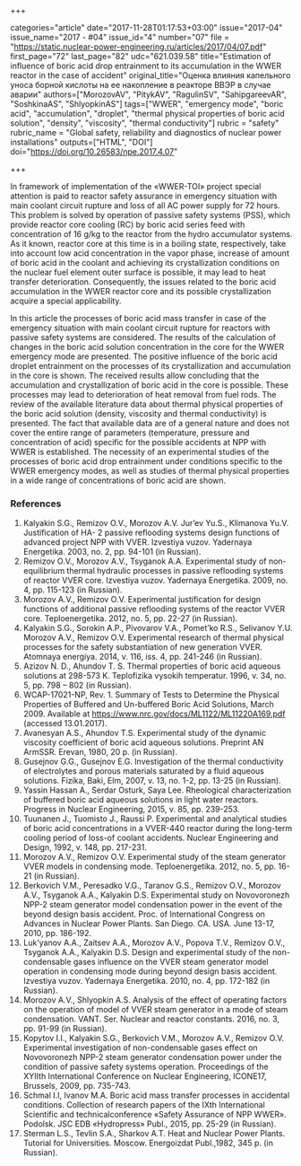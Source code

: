 +++

categories="article"
date="2017-11-28T01:17:53+03:00"
issue="2017-04"
issue_name="2017 - #04"
issue_id="4"
number="07"
file = "https://static.nuclear-power-engineering.ru/articles/2017/04/07.pdf"
first_page="72"
last_page="82"
udc="621.039.58"
title="Estimation of influence of boric acid drop entrainment to its accumulation in the WWER reactor in the case of accident"
original_title="Оценка влияния капельного уноса борной кислоты на ее накопление в реакторе ВВЭР в случае аварии"
authors=["MorozovAV", "PitykAV", "RagulinSV", "SahipgareevAR", "SoshkinaAS", "ShlyopkinAS"]
tags=["WWER", "emergency mode", "boric acid", "accumulation", "droplet", "thermal physical properties of boric acid solution", "density", "viscosity", "thermal conductivity"]
rubric = "safety"
rubric_name = "Global safety, reliability and diagnostics of nuclear power installations"
outputs=["HTML", "DOI"]
doi="https://doi.org/10.26583/npe.2017.4.07"

+++

In framework of implementation of the «WWER-TOI» project special attention is paid to reactor safety assurance in emergency situation with main coolant circuit rupture and loss of all AC power supply for 72 hours. This problem is solved by operation of passive safety systems (PSS), which provide reactor core cooling (RC) by boric acid series feed with concentration of 16 g/kg to the reactor from the hydro accumulator systems. As it known, reactor core at this time is in a boiling state, respectively, take into account low acid concentration in the vapor phase, increase of amount of boric acid in the coolant and achieving its crystallization conditions on the nuclear fuel element outer surface is possible, it may lead to heat transfer deterioration. Consequently, the issues related to the boric acid accumulation in the WWER reactor core and its possible crystallization acquire a special applicability.

In this article the processes of boric acid mass transfer in case of the emergency situation with main coolant circuit rupture for reactors with passive safety systems are considered. The results of the calculation of changes in the boric acid solution concentration in the core for the WWER emergency mode are presented. The positive influence of the boric acid droplet entrainment on the processes of its crystallization and accumulation in the core is shown. The received results allow concluding that the accumulation and crystallization of boric acid in the core is possible. These processes may lead to deterioration of heat removal from fuel rods. The review of the available literature data about thermal physical properties of the boric acid solution (density, viscosity and thermal conductivity) is presented. The fact that available data are of a general nature and does not cover the entire range of parameters (temperature, pressure and concentration of acid) specific for the possible accidents at NPP with WWER is established. The necessity of an experimental studies of the processes of boric acid drop entrainment under conditions specific to the WWER emergency modes, as well as studies of thermal physical properties in a wide range of concentrations of boric acid are shown.

### References

1. Kalyakin S.G., Remizov O.V., Morozov A.V. Jur’ev Yu.S., Klimanova Yu.V. Justification of HA- 2 passive reflooding systems design functions of advanced project NPP with VVER. Izvestiya vuzov. Yadernaya Energetika. 2003, no. 2, pp. 94-101 (in Russian).
2. Remizov O.V., Morozov A.V., Tsyganok A.A. Experimental study of non-equilibrium thermal hydraulic processes in passive reflooding systems of reactor VVER core. Izvestiya vuzov. Yadernaya Energetika. 2009, no. 4, pp. 115-123 (in Russian).
3. Morozov A.V., Remizov O.V. Experimental justification for design functions of additional passive reflooding systems of the reactor VVER core. Teploenergetika. 2012, no. 5, pp. 22-27 (in Russian).
4. Kalyakin S.G., Sorokin A.P., Pivovarov V.A., Pomet’ko R.S., Selivanov Y.U. Morozov A.V., Remizov O.V. Experimental research of thermal physical processes for the safety substantiation of new generation VVER. Atomnaya energiya. 2014, v. 116, iss. 4, pp. 241-246 (in Russian).
5. Azizov N. D., Ahundov T. S. Thermal properties of boric acid aqueous solutions at 298-573 K. Teplofizika vysokih temperatur. 1996, v. 34, no. 5, pp. 798 – 802 (in Russian).
6. WCAP-17021-NP, Rev. 1. Summary of Tests to Determine the Physical Properties of Buffered and Un-buffered Boric Acid Solutions, March 2009. Available at https://www.nrc.gov/docs/ML1122/ML11220A169.pdf (accessed 13.01.2017).
7. Avanesyan A.S., Ahundov T.S. Experimental study of the dynamic viscosity coefficient of boric acid aqueous solutions. Preprint AN ArmSSR. Erevan, 1980, 20 p. (in Russian).
8. Gusejnov G.G., Gusejnov E.G. Investigation of the thermal conductivity of electrolytes and porous materials saturated by a fluid aqueous solutions. Fizika, Baki, Elm, 2007, v. 13, no. 1-2, pp. 13-25 (in Russian).
9. Yassin Hassan A., Serdar Osturk, Saya Lee. Rheological characterization of buffered boric acid aqueous solutions in light water reactors. Progress in Nuclear Engineering, 2015, v. 85, pp. 239-253.
10. Tuunanen J., Tuomisto J., Raussi P. Experimental and analytical studies of boric acid concentrations in a VVER-440 reactor during the long-term cooling period of loss-of coolant accidents. Nuclear Engineering and Design, 1992, v. 148, pp. 217-231.
11. Morozov A.V., Remizov O.V. Experimental study of the steam generator VVER models in condensing mode. Teploenergetika. 2012, no. 5, pp. 16-21 (in Russian).
12. Berkovich V.M., Peresadko V.G., Taranov G.S., Remizov O.V., Morozov A.V., Tsyganok A.A., Kalyakin D.S. Experimental study on Novovoronezh NPP-2 steam generator model condensation power in the event of the beyond design basis accident. Proc. of International Congress on Advances in Nuclear Power Plants. San Diego. CA. USA. June 13-17, 2010, pp. 186-192.
13. Luk’yanov A.A., Zaitsev A.A., Morozov A.V., Popova T.V., Remizov O.V., Tsyganok A.A., Kalyakin D.S. Design and experimental study of the non-condensable gases influence on the VVER steam generator model operation in condensing mode during beyond design basis accident. Izvestiya vuzov. Yadernaya Energetika. 2010, no. 4, pp. 172-182 (in Russian).
14. Morozov A.V., Shlyopkin A.S. Analysis of the effect of operating factors on the operation of model of VVER steam generator in a mode of steam condensation. VANT. Ser. Nuclear and reactor constants. 2016, no. 3, pp. 91-99 (in Russian).
15. Kopytov I.I., Kalyakin S.G., Berkovich V.M., Morozov A.V., Remizov O.V. Experimental investigation of non-condensable gases effect on Novovoronezh NPP-2 steam generator condensation power under the condition of passive safety systems operation. Proceedings of the XYIIth International Conference on Nuclear Engineering, ICONE17, Brussels, 2009, pp. 735-743.
16. Schmal I.I, Ivanov M.A. Boric acid mass transfer processes in accidental conditions. Collection of research papers of the IXth International Scientific and technicalconference «Safety Assurance of NPP WWER». Podolsk. JSC EDB «Hydropress» Publ., 2015, pp. 25-29 (in Russian).
17. Sterman L.S., Tevlin S.A., Sharkov A.T. Heat and Nuclear Power Plants. Tutorial for Universities. Moscow. Energoizdat Publ.,1982, 345 p. (in Russian).